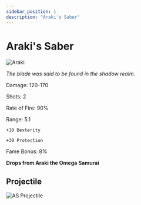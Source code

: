 ```yaml
---
sidebar_position: 1
description: "Araki's Saber"
---
```


# Araki's Saber

![Araki](https://vwiki.valorserver.com/api/item/picture/araki's%20saber)

<i>The blade was said to be found in the shadow realm.</i>

Damage: 120-170

Shots: 2

Rate of Fire: 90%

Range: 5.1

    +10 Dexterity
    
    +30 Protection

Fame Bonus: 8%

**Drops from Araki the Omega Samurai**

## Projectile

![AS Projectile](https://cdn.discordapp.com/attachments/1160376179996496013/1170947395689922611/arakis_saber.gif?ex=659243be&is=657fcebe&hm=9ff85a773d8817346bbdd50392fb5100b3432a5b36254a90427c0fa315e90171&)
